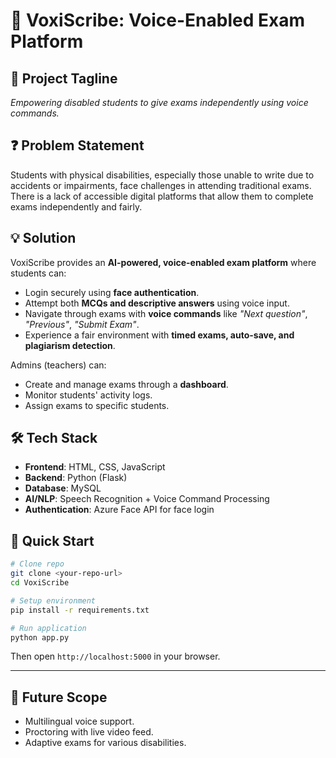 # 🎤 VoxiScribe: Voice-Enabled Exam Platform

## 🚩 Project Tagline
*Empowering disabled students to give exams independently using voice commands.*

## ❓ Problem Statement
Students with physical disabilities, especially those unable to write due to accidents or impairments, face challenges in attending traditional exams. There is a lack of accessible digital platforms that allow them to complete exams independently and fairly.

## 💡 Solution
VoxiScribe provides an **AI-powered, voice-enabled exam platform** where students can:
- Login securely using **face authentication**.
- Attempt both **MCQs and descriptive answers** using voice input.  
- Navigate through exams with **voice commands** like *"Next question"*, *"Previous"*, *"Submit Exam"*.  
- Experience a fair environment with **timed exams, auto-save, and plagiarism detection**.  

Admins (teachers) can:  
- Create and manage exams through a **dashboard**.  
- Monitor students' activity logs.  
- Assign exams to specific students.  

## 🛠 Tech Stack
- **Frontend**: HTML, CSS, JavaScript  
- **Backend**: Python (Flask)  
- **Database**: MySQL  
- **AI/NLP**: Speech Recognition + Voice Command Processing  
- **Authentication**: Azure Face API for face login  

## 🚀 Quick Start
```bash
# Clone repo
git clone <your-repo-url>
cd VoxiScribe

# Setup environment
pip install -r requirements.txt

# Run application
python app.py
```

Then open `http://localhost:5000` in your browser.

---

## 🔮 Future Scope
- Multilingual voice support.  
- Proctoring with live video feed.  
- Adaptive exams for various disabilities.  


